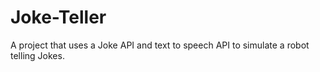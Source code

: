 # Joke-Teller
A project that uses a Joke API and text to speech API to simulate a robot telling Jokes.
